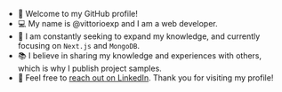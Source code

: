 - 🤗 Welcome to my GitHub profile!
- 💻 My name is @vittorioexp and I am a web developer. 
- 🌱 I am constantly seeking to expand my knowledge, and currently focusing on `Next.js` and `MongoDB`.
- 📚 I believe in sharing my knowledge and experiences with others, which is why I publish project samples. 
- 🙌 Feel free to [reach out on LinkedIn](https://www.linkedin.com/in/vittorioexp/?locale=en_US). Thank you for visiting my profile!
